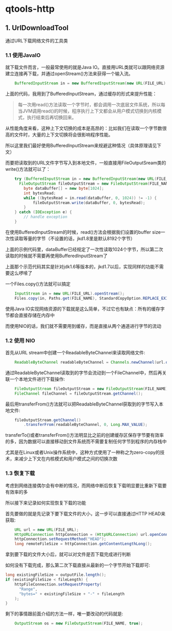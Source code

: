 # qtools-http

## 1. UrlDownloadTool

通过URL下载网络文件的工具类

### 1.1 使用JavaIO

就下载文件而言，一般最常使用的就是Java IO。直接用URL类就可以跟网络资源建立连接再下载，并通过openStream()方法来获得一个输入流。

````java
    BufferedInputStream in = new BufferedInputStream(new URL(FILE_URL).openStream());
````
    
上面的代码，我用到了BufferedInputStream，通过缓存的形式来提升性能：

> 每一次用read()方法读取一个字节时，都会调用一次底层文件系统，所以每当JVM调用read()的时候，程序执行上下文都会从用户模式切换到内核模式，执行结束后再切换回来。

从性能角度来看，这种上下文切换的成本是高昂的：比如我们在读取一个字节数很高的文件时，大量的上下文切换将会很影响程序性能。

所以这里我们最好使用BufferedInputStream来规避这种情况（具体原理请见下文）

而要把读取到的URL文件字节写入到本地文件，一般直接用FileOutputSream类的write()方法就可以了：

````java
    try (BufferedInputStream in = new BufferedInputStream(new URL(FILE_URL).openStream());
      FileOutputStream fileOutputStream = new FileOutputStream(FILE_NAME)) {
        byte dataBuffer[] = new byte[1024];
        int bytesRead;
        while ((bytesRead = in.read(dataBuffer, 0, 1024)) != -1) {
            fileOutputStream.write(dataBuffer, 0, bytesRead);
        }
    } catch (IOException e) {
        // handle exception
    }
````
    
在使用BufferedInputStream的时候，read()方法会根据我们设置的buffer size一次性读取等量的字节（不设置的话，jkd1.8里是默认8192个字节）

上面的示例代码里，dataBuffer已经规定了一次性读取1024个字节，所以第二次读取的时候就不需要再使用BufferedInputStream了

上面那个示范代码其实是针对jdk1.6等版本的，jkd1.7以后，实现同样的功能不需要这么啰嗦了

一个Files.copy()方法就可以搞定    

````java
    InputStream in = new URL(FILE_URL).openStream();
    Files.copy(in, Paths.get(FILE_NAME), StandardCopyOption.REPLACE_EXISTING);
````
    
使用Java IO实现网络资源的下载就是这么简单，不过它也有缺点：所有的缓存字节都会直接存储在内存中

而使用NIO的话，我们就不需要用到缓存，而是直接从两个通道进行字节的流动    

### 1.2 使用 NIO

首先从URL stream中创建一个ReadableByteChannel来读取网络文件:

````java
    ReadableByteChannel readableByteChannel = Channels.newChannel(url.openStream());
````
    
通过ReadableByteChannel读取到的字节会流动到一个FileChannel中，然后再关联一个本地文件进行下载操作:

````java
    FileOutputStream fileOutputStream = new FileOutputStream(FILE_NAME);
    FileChannel fileChannel = fileOutputStream.getChannel();
````
    
最后用transferFrom()方法就可以把ReadableByteChannel获取到的字节写入本地文件:

````java
    fileOutputStream.getChannel()
        .transferFrom(readableByteChannel, 0, Long.MAX_VALUE);
````
        
transferTo()或者transferFrom()方法明显比之前的创建缓存区保存字节要有效率的多，因为数据可以直接移动到文件系统而不需要复制任何字节到程序的内存栈中

尤其是在Linux或者Unix操作系统中，这种方式使用了一种称之为zero-copy的技术，来减少上下文在内核模式和用户模式之间的切换次数
       
### 1.3 恢复下载

考虑到网络连接偶尔会有中断的情况，而网络中断后恢复下载明显要比重新下载要有效率的多

所以接下来记录如何实现恢复下载的功能

首先要做的就是先记录下要下载文件的大小，这一步可以直接通过HTTP HEAD来获取:

````java
    URL url = new URL(FILE_URL);
    HttpURLConnection httpConnection = (HttpURLConnection) url.openConnection();
    httpConnection.setRequestMethod("HEAD");
    long remoteFileSize = httpConnection.getContentLengthLong();
````
    
拿到要下载的文件大小后，就可以对文件是否下载完成进行判断

如何没有下载完成，那么第二次下载直接从最新的一个字节开始下载即可:

````java
long existingFileSize = outputFile.length();
if (existingFileSize < fileLength) {
    httpFileConnection.setRequestProperty(
      "Range", 
      "bytes=" + existingFileSize + "-" + fileLength
    );
}    
````

剩下的事情跟前面介绍的方法一样，唯一要改动的代码就是:

````java
    OutputStream os = new FileOutputStream(FILE_NAME, true);
````    



